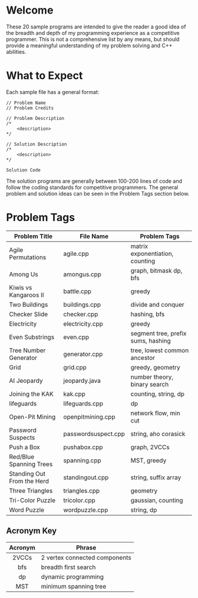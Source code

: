 # Welcome

These 20 sample programs are intended to give the reader a good idea of the breadth and depth of my
programming experience as a competitive programmer.  This is not a comprehensive list by any means,
but should provide a meaningful understanding of my problem solving and C++ abilities.

# What to Expect

Each sample file has a general format:
```
// Problem Name
// Problem Credits

// Problem Description
/*
    <description>
*/

// Solution Description
/*
    <description>
*/

Solution Code
```

The solution programs are generally between 100-200 lines of code and follow the coding standards for competitive programmers.  The general problem and solution ideas can be seen in the Problem Tags section below.

# Problem Tags

| Problem Title | File Name | Problem Tags |
| ------------- | --------- | ------------ |
| Agile Permutations | agile.cpp | matrix exponentiation, counting |
| Among Us | amongus.cpp | graph, bitmask dp, bfs |
| Kiwis vs Kangaroos II | battle.cpp | greedy |
| Two Buildings | buildings.cpp | divide and conquer |
| Checker Slide | checker.cpp | hashing, bfs |
| Electricity | electricity.cpp | greedy |
| Even Substrings | even.cpp | segment tree, prefix sums, hashing |
| Tree Number Generator | generator.cpp | tree, lowest common ancestor |
| Grid | grid.cpp | greedy, geometry |
| AI Jeopardy | jeopardy.java | number theory, binary search |
| Joining the KAK | kak.cpp | counting, string, dp |
| lifeguards    | lifeguards.cpp | dp |
| Open-Pit Mining | openpitmining.cpp | network flow, min cut |
| Password Suspects | passwordsuspect.cpp | string, aho corasick |
| Push a Box | pushabox.cpp | graph, 2VCCs |
| Red/Blue Spanning Trees | spanning.cpp | MST, greedy |
| Standing Out From the Herd  | standingout.cpp | string, suffix array |
| Three Triangles | triangles.cpp | geometry |
| Tri-Color Puzzle | tricolor.cpp | gaussian, counting |
| Word Puzzle | wordpuzzle.cpp | string, dp |

## Acronym Key

| Acronym | Phrase |
| :-----: | ------ |
| 2VCCs | 2 vertex connected components |
| bfs | breadth first search |
| dp | dynamic programming |
| MST | minimum spanning tree |
